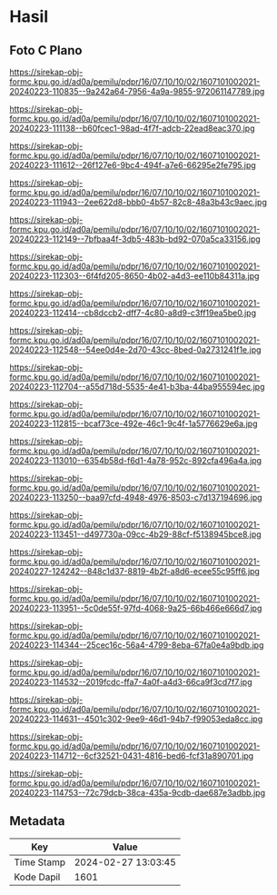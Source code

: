 # Hasil

## Foto C Plano

https://sirekap-obj-formc.kpu.go.id/ad0a/pemilu/pdpr/16/07/10/10/02/1607101002021-20240223-110835--9a242a64-7956-4a9a-9855-972061147789.jpg

https://sirekap-obj-formc.kpu.go.id/ad0a/pemilu/pdpr/16/07/10/10/02/1607101002021-20240223-111138--b60fcec1-98ad-4f7f-adcb-22ead8eac370.jpg

https://sirekap-obj-formc.kpu.go.id/ad0a/pemilu/pdpr/16/07/10/10/02/1607101002021-20240223-111612--26f127e6-9bc4-494f-a7e6-66295e2fe795.jpg

https://sirekap-obj-formc.kpu.go.id/ad0a/pemilu/pdpr/16/07/10/10/02/1607101002021-20240223-111943--2ee622d8-bbb0-4b57-82c8-48a3b43c9aec.jpg

https://sirekap-obj-formc.kpu.go.id/ad0a/pemilu/pdpr/16/07/10/10/02/1607101002021-20240223-112149--7bfbaa4f-3db5-483b-bd92-070a5ca33156.jpg

https://sirekap-obj-formc.kpu.go.id/ad0a/pemilu/pdpr/16/07/10/10/02/1607101002021-20240223-112303--6f4fd205-8650-4b02-a4d3-ee110b84311a.jpg

https://sirekap-obj-formc.kpu.go.id/ad0a/pemilu/pdpr/16/07/10/10/02/1607101002021-20240223-112414--cb8dccb2-dff7-4c80-a8d9-c3ff19ea5be0.jpg

https://sirekap-obj-formc.kpu.go.id/ad0a/pemilu/pdpr/16/07/10/10/02/1607101002021-20240223-112548--54ee0d4e-2d70-43cc-8bed-0a2731241f1e.jpg

https://sirekap-obj-formc.kpu.go.id/ad0a/pemilu/pdpr/16/07/10/10/02/1607101002021-20240223-112704--a55d718d-5535-4e41-b3ba-44ba955594ec.jpg

https://sirekap-obj-formc.kpu.go.id/ad0a/pemilu/pdpr/16/07/10/10/02/1607101002021-20240223-112815--bcaf73ce-492e-46c1-9c4f-1a5776629e6a.jpg

https://sirekap-obj-formc.kpu.go.id/ad0a/pemilu/pdpr/16/07/10/10/02/1607101002021-20240223-113010--6354b58d-f6d1-4a78-952c-892cfa496a4a.jpg

https://sirekap-obj-formc.kpu.go.id/ad0a/pemilu/pdpr/16/07/10/10/02/1607101002021-20240223-113250--baa97cfd-4948-4976-8503-c7d137194696.jpg

https://sirekap-obj-formc.kpu.go.id/ad0a/pemilu/pdpr/16/07/10/10/02/1607101002021-20240223-113451--d497730a-09cc-4b29-88cf-f5138945bce8.jpg

https://sirekap-obj-formc.kpu.go.id/ad0a/pemilu/pdpr/16/07/10/10/02/1607101002021-20240227-124242--848c1d37-8819-4b2f-a8d6-ecee55c95ff6.jpg

https://sirekap-obj-formc.kpu.go.id/ad0a/pemilu/pdpr/16/07/10/10/02/1607101002021-20240223-113951--5c0de55f-97fd-4068-9a25-66b466e666d7.jpg

https://sirekap-obj-formc.kpu.go.id/ad0a/pemilu/pdpr/16/07/10/10/02/1607101002021-20240223-114344--25cec16c-56a4-4799-8eba-67fa0e4a9bdb.jpg

https://sirekap-obj-formc.kpu.go.id/ad0a/pemilu/pdpr/16/07/10/10/02/1607101002021-20240223-114532--2019fcdc-ffa7-4a0f-a4d3-66ca9f3cd7f7.jpg

https://sirekap-obj-formc.kpu.go.id/ad0a/pemilu/pdpr/16/07/10/10/02/1607101002021-20240223-114631--4501c302-9ee9-46d1-94b7-f99053eda8cc.jpg

https://sirekap-obj-formc.kpu.go.id/ad0a/pemilu/pdpr/16/07/10/10/02/1607101002021-20240223-114712--6cf32521-0431-4816-bed6-fcf31a890701.jpg

https://sirekap-obj-formc.kpu.go.id/ad0a/pemilu/pdpr/16/07/10/10/02/1607101002021-20240223-114753--72c79dcb-38ca-435a-9cdb-dae687e3adbb.jpg


## Metadata

| Key        | Value               |
| ---------- | ------------------- |
| Time Stamp | 2024-02-27 13:03:45 |
| Kode Dapil | 1601                |



